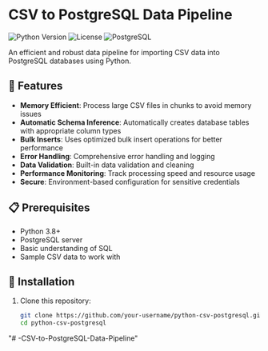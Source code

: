 # CSV to PostgreSQL Data Pipeline

![Python Version](https://img.shields.io/badge/python-3.8%2B-blue)
![License](https://img.shields.io/badge/license-MIT-green)
![PostgreSQL](https://img.shields.io/badge/PostgreSQL-13%2B-blue)

An efficient and robust data pipeline for importing CSV data into PostgreSQL databases using Python.

## 🚀 Features

- **Memory Efficient**: Process large CSV files in chunks to avoid memory issues
- **Automatic Schema Inference**: Automatically creates database tables with appropriate column types
- **Bulk Inserts**: Uses optimized bulk insert operations for better performance
- **Error Handling**: Comprehensive error handling and logging
- **Data Validation**: Built-in data validation and cleaning
- **Performance Monitoring**: Track processing speed and resource usage
- **Secure**: Environment-based configuration for sensitive credentials

## 📋 Prerequisites

- Python 3.8+
- PostgreSQL server
- Basic understanding of SQL
- Sample CSV data to work with

## 🔧 Installation

1. Clone this repository:
   ```bash
   git clone https://github.com/your-username/python-csv-postgresql.git
   cd python-csv-postgresql

"# -CSV-to-PostgreSQL-Data-Pipeline" 
